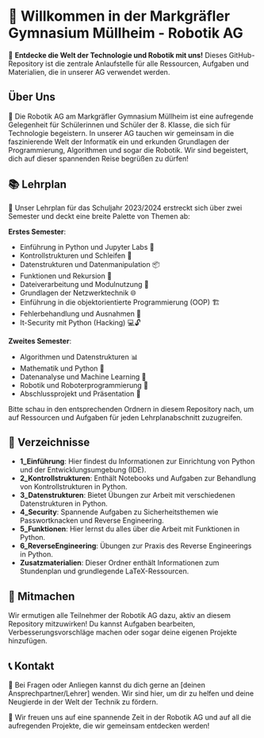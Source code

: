 # 👋 Willkommen in der Markgräfler Gymnasium Müllheim - Robotik AG

🤖 **Entdecke die Welt der Technologie und Robotik mit uns!** Dieses GitHub-Repository ist die zentrale Anlaufstelle für alle Ressourcen, Aufgaben und Materialien, die in unserer AG verwendet werden.

## Über Uns

🚀 Die Robotik AG am Markgräfler Gymnasium Müllheim ist eine aufregende Gelegenheit für Schülerinnen und Schüler der 8. Klasse, die sich für Technologie begeistern. In unserer AG tauchen wir gemeinsam in die faszinierende Welt der Informatik ein und erkunden Grundlagen der Programmierung, Algorithmen und sogar die Robotik. Wir sind begeistert, dich auf dieser spannenden Reise begrüßen zu dürfen!

## 📚 Lehrplan

📅 Unser Lehrplan für das Schuljahr 2023/2024 erstreckt sich über zwei Semester und deckt eine breite Palette von Themen ab:

**Erstes Semester**:
- Einführung in Python und Jupyter Labs 🐍
- Kontrollstrukturen und Schleifen 🧐
- Datenstrukturen und Datenmanipulation 📦
- Funktionen und Rekursion 🎯
- Dateiverarbeitung und Modulnutzung 📂
- Grundlagen der Netzwerktechnik 🌐
- Einführung in die objektorientierte Programmierung (OOP) 🏗️
- Fehlerbehandlung und Ausnahmen 🐞
- It-Security mit Python (Hacking) 💻🔓

**Zweites Semester**:
- Algorithmen und Datenstrukturen 📊
- Mathematik und Python 📐
- Datenanalyse und Machine Learning 🧮
- Robotik und Roboterprogrammierung 🤖
- Abschlussprojekt und Präsentation 🏁

Bitte schau in den entsprechenden Ordnern in diesem Repository nach, um auf Ressourcen und Aufgaben für jeden Lehrplanabschnitt zuzugreifen.

## 📂 Verzeichnisse

- **1_Einführung**: Hier findest du Informationen zur Einrichtung von Python und der Entwicklungsumgebung (IDE).
- **2_Kontrollstrukturen**: Enthält Notebooks und Aufgaben zur Behandlung von Kontrollstrukturen in Python.
- **3_Datenstrukturen**: Bietet Übungen zur Arbeit mit verschiedenen Datenstrukturen in Python.
- **4_Security**: Spannende Aufgaben zu Sicherheitsthemen wie Passwortknacken und Reverse Engineering.
- **5_Funktionen**: Hier lernst du alles über die Arbeit mit Funktionen in Python.
- **6_ReverseEngineering**: Übungen zur Praxis des Reverse Engineerings in Python.
- **Zusatzmaterialien**: Dieser Ordner enthält Informationen zum Stundenplan und grundlegende LaTeX-Ressourcen.

## 🤝 Mitmachen

Wir ermutigen alle Teilnehmer der Robotik AG dazu, aktiv an diesem Repository mitzuwirken! Du kannst Aufgaben bearbeiten, Verbesserungsvorschläge machen oder sogar deine eigenen Projekte hinzufügen. 
<!-- Verwende Pull Requests, um Änderungen vorzuschlagen, und Issues, um Fragen oder Probleme zu melden. -->

## 📞 Kontakt

📧 Bei Fragen oder Anliegen kannst du dich gerne an [deinen Ansprechpartner/Lehrer] wenden. Wir sind hier, um dir zu helfen und deine Neugierde in der Welt der Technik zu fördern.

🎉 Wir freuen uns auf eine spannende Zeit in der Robotik AG und auf all die aufregenden Projekte, die wir gemeinsam entdecken werden!

<!-- **Das Team der Robotik AG am Markgräfler Gymnasium Müllheim** -->
